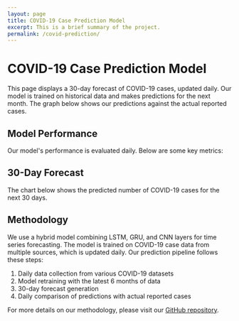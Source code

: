 ```yaml
---
layout: page
title: COVID-19 Case Prediction Model
excerpt: This is a brief summary of the project.
permalink: /covid-prediction/
---
```


# COVID-19 Case Prediction Model

This page displays a 30-day forecast of COVID-19 cases, updated daily. Our model is trained on historical data and makes predictions for the next month. The graph below shows our predictions against the actual reported cases.

<div id="prediction-chart"></div>

## Model Performance

Our model's performance is evaluated daily. Below are some key metrics:

<div id="performance-metrics"></div>

## 30-Day Forecast

The chart below shows the predicted number of COVID-19 cases for the next 30 days.

<div id="forecast-chart"></div>

## Methodology

We use a hybrid model combining LSTM, GRU, and CNN layers for time series forecasting. The model is trained on COVID-19 case data from multiple sources, which is updated daily. Our prediction pipeline follows these steps:

1. Daily data collection from various COVID-19 datasets
2. Model retraining with the latest 6 months of data
3. 30-day forecast generation
4. Daily comparison of predictions with actual reported cases

For more details on our methodology, please visit our [GitHub repository](https://github.com/hiyata/covid-19-predictor).

<script src="https://cdn.plot.ly/plotly-latest.min.js"></script>
<script src="https://cdnjs.cloudflare.com/ajax/libs/dayjs/1.10.4/dayjs.min.js"></script>
<script>
document.addEventListener('DOMContentLoaded', function() {
    console.log('DOM content loaded');
    // Fetch the latest prediction data
    fetch('/assets/covid-19-files/covid_predictions.json')
        .then(response => {
            console.log('Response status:', response.status);
            if (!response.ok) {
                throw new Error(`HTTP error! status: ${response.status}`);
            }
            return response.json();  // Get the response as JSON
        })
        .then(data => {
            console.log('Data received:', data);
            if (!data || !Array.isArray(data.dates) || !Array.isArray(data.actual) || !Array.isArray(data.predicted)) {
                throw new Error('Data is missing required fields or they are not arrays');
            }           
            // Filter out entries with zero values for the actual vs. predicted chart
            const filteredData = {
                dates: [],
                actual: [],
                predicted: []
            };
            for (let i = 0; i < data.dates.length; i++) {
                if (data.actual[i] !== 0 || data.predicted[i] !== 0) {
                    filteredData.dates.push(data.dates[i]);
                    filteredData.actual.push(data.actual[i]);
                    filteredData.predicted.push(data.predicted[i]);
                }
            }
            // Create the prediction chart
            const trace1 = {
                x: filteredData.dates,
                y: filteredData.actual,
                type: 'scatter',
                mode: 'lines',
                name: 'Actual Cases'
            };
            const trace2 = {
                x: filteredData.dates,
                y: filteredData.predicted,
                type: 'scatter',
                mode: 'lines',
                name: 'Predicted Cases'
            };
            const layout = {
                title: 'COVID-19 Cases: Actual vs Predicted',
                xaxis: { title: 'Date' },
                yaxis: { title: 'Number of Cases' }
            };
            Plotly.newPlot('prediction-chart', [trace1, trace2], layout);
            // Create the forecast chart
            const forecastDates = data.dates.slice(-30);  // Assuming the last 30 entries are the forecast
            const forecastTrace = {
                x: forecastDates,
                y: data.predicted.slice(-30),
                type: 'scatter',
                mode: 'lines',
                name: '30-Day Forecast'
            };
            const forecastLayout = {
                title: '30-Day COVID-19 Case Forecast',
                xaxis: { title: 'Date' },
                yaxis: { title: 'Number of Cases' }
            };
            Plotly.newPlot('forecast-chart', [forecastTrace], forecastLayout);
            // Update performance metrics
            const metricsDiv = document.getElementById('performance-metrics');
            metricsDiv.innerHTML = `
                <p>Mean Absolute Error: ${data.mae ? data.mae.toFixed(2) : 'N/A'}</p>
                <p>Root Mean Square Error: ${data.rmse ? data.rmse.toFixed(2) : 'N/A'}</p>
                <p>Mean Absolute Percentage Error: ${data.mape && isFinite(data.mape) ? (data.mape.toFixed(2)) + '%' : 'N/A'}</p>
                <p>Last Updated: ${data.last_updated ? dayjs(data.last_updated).format('MMMM D, YYYY') : 'N/A'}</p>
            `;
        })
        .catch(error => {
            console.error('Error fetching or processing data:', error);
            document.getElementById('prediction-chart').innerHTML = 'Error loading chart data: ' + error.message;
            document.getElementById('performance-metrics').innerHTML = 'Error loading performance metrics: ' + error.message;
            document.getElementById('forecast-chart').innerHTML = 'Error loading forecast data: ' + error.message;
        });
});
</script>
